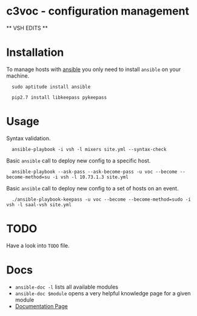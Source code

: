 c3voc - configuration management
================================

** VSH EDITS **

# Installation

To manage hosts with [ansible](http://ansible.com/)  you only need to install `ansible` on your machine.

``` debian
  sudo aptitude install ansible
```


```
  pip2.7 install libkeepass pykeepass

```

# Usage

Syntax validation.

```
  ansible-playbook -i vsh -l mixers site.yml --syntax-check
```

Basic `ansible` call to deploy new config to a specific host.

```
  ansible-playbook --ask-pass --ask-become-pass -u voc --become --become-method=su -i vsh -l 10.73.1.3 site.yml
```

Basic `ansible` call to deploy new config to a set of hosts on an event.

```
  ./ansible-playbook-keepass -u voc --become --become-method=sudo -i vsh -l saal-vsh site.yml
```

# TODO

Have a look into `TODO` file.

# Docs

* `ansible-doc -l` lists all available modules
* `ansible-doc $module` opens a very helpful knowledge page for a given module
* [Documentation Page](http://docs.ansible.com/)
